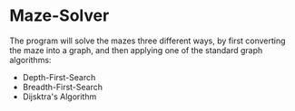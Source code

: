 # Maze-Solver
The program will solve the mazes three different ways, by first converting the maze into a graph, and then applying one of the standard graph algorithms:

- Depth-First-Search
- Breadth-First-Search
- Dijsktra's Algorithm 

